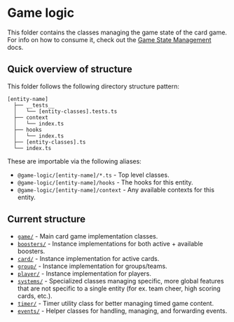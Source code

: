 # Game logic

This folder contains the classes managing the game state of the card game. For info on how to consume it, check out the [Game State Management](../../docs/game-state-management.md) docs.

## Quick overview of structure

This folder follows the following directory structure pattern:

```
[entity-name]
  ├── __tests__
  │   └── [entity-classes].tests.ts
  ├── context
  │   └── index.ts
  ├── hooks
  │   └── index.ts
  ├── [entity-classes].ts
  └── index.ts
```

These are importable via the following aliases:

- `@game-logic/[entity-name]/*.ts` - Top level classes.
- `@game-logic/[entity-name]/hooks` - The hooks for this entity.
- `@game-logic/[entity-name]/context` - Any available contexts for this entity.

## Current structure

- [`game/`](./game/) - Main card game implementation classes.
- [`boosters/`](./boosters/) - Instance implementations for both active + available boosters.
- [`card/`](./card/) - Instance implementation for active cards.
- [`group/`](./group/) - Instance implementation for groups/teams.
- [`player/`](./player/) - Instance implementation for players.
- [`systems/`](./systems/) - Specialized classes managing specific, more global features that are not specific to a single entity (for ex. team cheer, high scoring cards, etc.).
- [`timer/`](./timer/) - Timer utility class for better managing timed game content.
- [`events/`](./events/) - Helper classes for handling, managing, and forwarding events.
